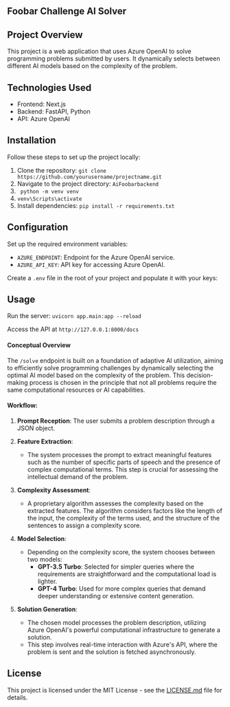 ## Foobar Challenge AI Solver

## Project Overview
This project is a web application that uses Azure OpenAI to solve programming problems submitted by users. It dynamically selects between different AI models based on the complexity of the problem.

## Technologies Used
- Frontend: Next.js
- Backend: FastAPI, Python
- API: Azure OpenAI

## Installation
Follow these steps to set up the project locally:

1. Clone the repository: 
   ```git clone https://github.com/yourusername/projectname.git ```
2. Navigate to the project directory: ```AiFoobarbackend ```
3. ``` python -m venv venv```
4. ```venv\Scripts\activate```
5. Install dependencies: ```pip install -r requirements.txt```


## Configuration
Set up the required environment variables:

- `AZURE_ENDPOINT`: Endpoint for the Azure OpenAI service.
- `AZURE_API_KEY`: API key for accessing Azure OpenAI.

Create a `.env` file in the root of your project and populate it with your keys:


## Usage
Run the server:
```uvicorn app.main:app --reload```

Access the API at `http://127.0.0.1:8000/docs`

#### Conceptual Overview

The `/solve` endpoint is built on a foundation of adaptive AI utilization, aiming to efficiently solve programming challenges by dynamically selecting the optimal AI model based on the complexity of the problem. This decision-making process is chosen in the principle that not all problems require the same computational resources or AI capabilities.

#### Workflow:

1. **Prompt Reception**: The user submits a problem description through a JSON object. 

2. **Feature Extraction**:
   - The system processes the prompt to extract meaningful features such as the number of specific parts of speech and the presence of complex computational terms. This step is crucial for assessing the intellectual demand of the problem.

3. **Complexity Assessment**:
   - A proprietary algorithm assesses the complexity based on the extracted features. The algorithm considers factors like the length of the input, the complexity of the terms used, and the structure of the sentences to assign a complexity score.

4. **Model Selection**:
   - Depending on the complexity score, the system chooses between two models:
     - **GPT-3.5 Turbo**: Selected for simpler queries where the requirements are straightforward and the computational load is lighter.
     - **GPT-4 Turbo**: Used for more complex queries that demand deeper understanding or extensive content generation.

5. **Solution Generation**:
   - The chosen model processes the problem description, utilizing Azure OpenAI's powerful computational infrastructure to generate a solution.
   - This step involves real-time interaction with Azure's API, where the problem is sent and the solution is fetched asynchronously.


## License
This project is licensed under the MIT License - see the [LICENSE.md](LICENSE) file for details.
